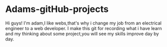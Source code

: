 # Adams-gitHub-projects
Hi guys!
I'm adam,I like webs,that's why i change my job from an electrical engineer to a web developer.
I make this git for recording what i have learn and my thinking about some project,you will see my skills improve day by day.

